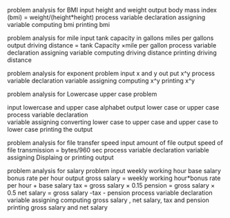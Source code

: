 problem  analysis for BMI 
input height and weight
output body mass index (bmi) = weight/(height*height)
process 
variable declaration 
assigning variable 
computing bmi
printing bmi

problem analysis for mile 
input tank capacity in gallons 
     miles per gallons  
output driving distance = tank Capacity ×mile per gallon 
process 
variable declaration 
assigning variable 
computing driving distance
printing driving distance 

problem analysis for exponent problem 
input x and y
out put x^y
process 
variable declaration 
variable assigning 
computing x^y
printing x^y

problem analysis for Lowercase upper case problem 

input lowercase and upper case alphabet 
output lower case or upper case 
process 
variable declaration  
variable assigning 
converting lower case to upper case and upper case to lower case 
printing the output

problem analysis for file transfer speed 
input amount of file 
output speed of file transmission = bytes/960 sec
process 
variable declaration 
variable assigning
Displaing or printing output 

problem analysis for salary problem
input weekly working hour 
      base salary
      bonus rate per hour
output  gross salary = weekly working hour*bonus rate per hour + base salary
tax = gross salary × 0.15
pension = gross salary × 0.5
net salary = gross salary -tax - pension
process 
variable declaration 
variable assigning 
computing gross salary , net salary,  tax and pension 
printing gross salary and  net salary 





